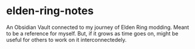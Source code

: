 # elden-ring-notes
An Obsidian Vault connected to my journey of Elden Ring modding. Meant to be a reference for myself. 
But, if it grows as time goes on, might be useful for others to work on it interconnectedely. 
